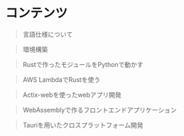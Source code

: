# コンテンツ

> 言語仕様について[](chapter_1.md)

> 環境構築[](chapter_1.md)

> Rustで作ったモジュールをPythonで動かす[](chapter_1.md)

> AWS LambdaでRustを使う[](chapter_1.md)

> Actix-webを使ったwebアプリ開発[](chapter_1.md)

> WebAssemblyで作るフロントエンドアプリケーション[](chapter_1.md)

> Tauriを用いたクロスプラットフォーム開発[](chapter_1.md)